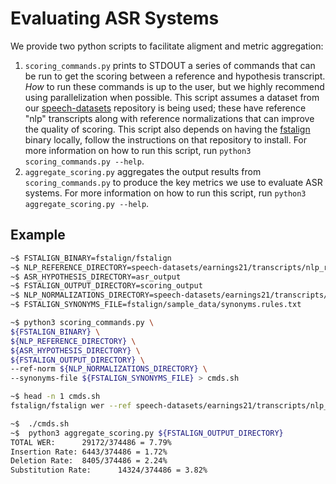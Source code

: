 # Evaluating ASR Systems
We provide two python scripts to facilitate aligment and metric aggregation:
1. `scoring_commands.py` prints to STDOUT a series of commands that can be run to get the scoring between a reference and hypothesis transcript. _How_ to run these commands is up to the user, but we highly recommend using parallelization when possible. This script assumes a dataset from our [speech-datasets](https://github.com/revdotcom/speech-datasets) repository is being used; these have reference "nlp" transcripts along with reference normalizations that can improve the quality of scoring. This script also depends on having the [fstalign](https://github.com/revdotcom/fstalign/tree/develop) binary locally, follow the instructions on that repository to install. For more information on how to run this script, run `python3 scoring_commands.py --help`.
2. `aggregate_scoring.py` aggregates the output results from `scoring_commands.py` to produce the key metrics we use to evaluate ASR systems. For more information on how to run this script, run `python3 aggregate_scoring.py --help`.

## Example
```bash
~$ FSTALIGN_BINARY=fstalign/fstalign
~$ NLP_REFERENCE_DIRECTORY=speech-datasets/earnings21/transcripts/nlp_references/
~$ ASR_HYPOTHESIS_DIRECTORY=asr_output
~$ FSTALIGN_OUTPUT_DIRECTORY=scoring_output
~$ NLP_NORMALIZATIONS_DIRECTORY=speech-datasets/earnings21/transcripts/normalizations/
~$ FSTALIGN_SYNONYMS_FILE=fstalign/sample_data/synonyms.rules.txt

~$ python3 scoring_commands.py \
${FSTALIGN_BINARY} \
${NLP_REFERENCE_DIRECTORY} \
${ASR_HYPOTHESIS_DIRECTORY} \
${FSTALIGN_OUTPUT_DIRECTORY} \
--ref-norm ${NLP_NORMALIZATIONS_DIRECTORY} \
--synonyms-file ${FSTALIGN_SYNONYMS_FILE} > cmds.sh

~$ head -n 1 cmds.sh
fstalign/fstalign wer --ref speech-datasets/earnings21/transcripts/nlp_references/4387865.nlp --hyp asr_output/4387865.ctm --json-log scoring_output/4387865.json --ref-json speech-datasets/earnings21/transcripts/normalizations/4387865.norm.json --syn fstalign/sample_data/synonyms.rules.txt

~$  ./cmds.sh
~$  python3 aggregate_scoring.py ${FSTALIGN_OUTPUT_DIRECTORY}
TOTAL WER:      29172/374486 = 7.79%
Insertion Rate: 6443/374486 = 1.72%
Deletion Rate:  8405/374486 = 2.24%
Substitution Rate:      14324/374486 = 3.82%
```
